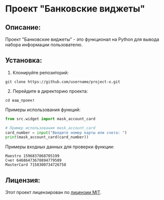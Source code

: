 # Проект "Банковские виджеты"

## Описание:

Проект "Банковские виджеты" - это функционал на Python для вывода набора информации пользователю.

## Установка:

1. Клонируйте репозиторий:
```
git clone https://github.com/username/project-x.git
```
2. Перейдите в директорию проекта:
```
cd ваш_проект
```
Примеры использования функций:

```python
from src.widget import mask_account_card

# Пример использования mask_account_card
card_number = input("Введите номер карты или счета: ")
print(mask_account_card(card_number))
```

Примеры входных данных для проверки функции:

```
Maestro 1596837868705199
Счет 64686473678894779589
MasterCard 7158300734726758
```

## Лицензия:

Этот проект лицензирован по [лицензии MIT](LICENSE).